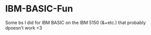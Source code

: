 # IBM-BASIC-Fun
Some bs I did for IBM BASIC on the IBM 5150 (&amp;+etc.) that probably dpoesn't work &lt;3
